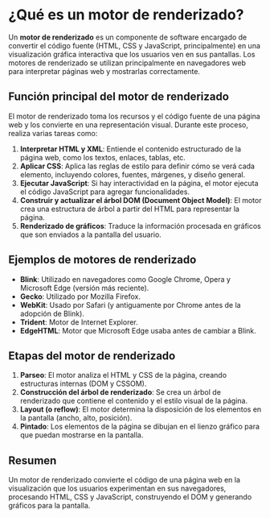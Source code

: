 # ¿Qué es un motor de renderizado?

Un **motor de renderizado** es un componente de software encargado de convertir el código fuente (HTML, CSS y JavaScript, principalmente) en una visualización gráfica interactiva que los usuarios ven en sus pantallas. Los motores de renderizado se utilizan principalmente en navegadores web para interpretar páginas web y mostrarlas correctamente.

## Función principal del motor de renderizado
El motor de renderizado toma los recursos y el código fuente de una página web y los convierte en una representación visual. Durante este proceso, realiza varias tareas como:

1. **Interpretar HTML y XML**: Entiende el contenido estructurado de la página web, como los textos, enlaces, tablas, etc.
2. **Aplicar CSS**: Aplica las reglas de estilo para definir cómo se verá cada elemento, incluyendo colores, fuentes, márgenes, y diseño general.
3. **Ejecutar JavaScript**: Si hay interactividad en la página, el motor ejecuta el código JavaScript para agregar funcionalidades.
4. **Construir y actualizar el árbol DOM (Document Object Model)**: El motor crea una estructura de árbol a partir del HTML para representar la página.
5. **Renderizado de gráficos**: Traduce la información procesada en gráficos que son enviados a la pantalla del usuario.

## Ejemplos de motores de renderizado

- **Blink**: Utilizado en navegadores como Google Chrome, Opera y Microsoft Edge (versión más reciente).
- **Gecko**: Utilizado por Mozilla Firefox.
- **WebKit**: Usado por Safari (y antiguamente por Chrome antes de la adopción de Blink).
- **Trident**: Motor de Internet Explorer.
- **EdgeHTML**: Motor que Microsoft Edge usaba antes de cambiar a Blink.

## Etapas del motor de renderizado

1. **Parseo**: El motor analiza el HTML y CSS de la página, creando estructuras internas (DOM y CSSOM).
2. **Construcción del árbol de renderizado**: Se crea un árbol de renderizado que contiene el contenido y el estilo visual de la página.
3. **Layout (o reflow)**: El motor determina la disposición de los elementos en la pantalla (ancho, alto, posición).
4. **Pintado**: Los elementos de la página se dibujan en el lienzo gráfico para que puedan mostrarse en la pantalla.

## Resumen
Un motor de renderizado convierte el código de una página web en la visualización que los usuarios experimentan en sus navegadores, procesando HTML, CSS y JavaScript, construyendo el DOM y generando gráficos para la pantalla.
